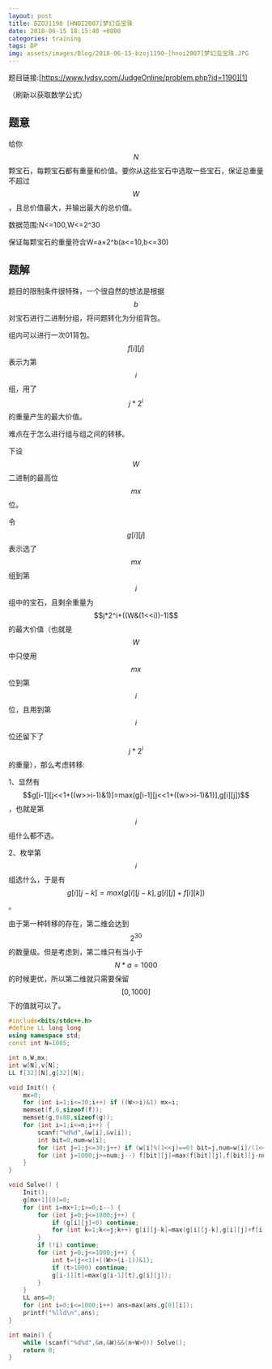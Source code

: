 ```yaml
---
layout: post
title: BZOJ1190 [HNOI2007]梦幻岛宝珠
date: 2018-06-15 18:15:40 +0800
categories: training
tags: DP
img: assets/images/Blog/2018-06-15-bzoj1190-[hnoi2007]梦幻岛宝珠.JPG
---
```


题目链接:[https://www.lydsy.com/JudgeOnline/problem.php?id=1190][1]

（刷新以获取数学公式）

## **题意**

给你$$N$$颗宝石，每颗宝石都有重量和价值。要你从这些宝石中选取一些宝石，保证总重量不超过$$W$$，且总价值最大，并输出最大的总价值。

数据范围:N<=100,W<=2^30

保证每颗宝石的重量符合W=a×2^b(a<=10,b<=30)

## **题解**

题目的限制条件很特殊，一个很自然的想法是根据$$b$$对宝石进行二进制分组，将问题转化为分组背包。

组内可以进行一次01背包。$$f[i][j]$$表示为第$$i$$组，用了$$j*2^i$$的重量产生的最大价值。

难点在于怎么进行组与组之间的转移。

下设$$W$$二进制的最高位$$mx$$位。

令$$g[i][j]$$表示选了$$mx$$组到第$$i$$组中的宝石，且剩余重量为$$j*2^i+((W&(1<<i))-1)$$的最大价值（也就是$$W$$中只使用$$mx$$位到第$$i$$位，且用到第$$i$$位还留下了$$j*2^i$$的重量），那么考虑转移:

1、显然有$$g[i-1][j<<1+((w>>i-1)&1)]=max(g[i-1][j<<1+((w>>i-1)&1)],g[i][j])$$，也就是第$$i$$组什么都不选。

2、枚举第$$i$$组选什么，于是有$$g[i][j-k]=max(g[i][j-k],g[i][j]+f[i][k])$$。

由于第一种转移的存在，第二维会达到$$2^{30}$$的数量级。但是考虑到，第二维只有当小于$$N*a=1000$$的时候更优，所以第二维就只需要保留$$[0,1000]$$下的值就可以了。

```cpp
#include<bits/stdc++.h>
#define LL long long
using namespace std;
const int N=1005;

int n,W,mx;
int w[N],v[N];
LL f[32][N],g[32][N];

void Init() {
	mx=0;
	for (int i=1;i<=30;i++) if ((W>>i)&1) mx=i;
	memset(f,0,sizeof(f));
	memset(g,0x80,sizeof(g));
	for (int i=1;i<=n;i++) {
		scanf("%d%d",&w[i],&v[i]);
		int bit=0,num=w[i];
		for (int j=1;j<=30;j++)	if (w[i]%(1<<j)==0) bit=j,num=w[i]/(1<<j);
		for (int j=1000;j>=num;j--) f[bit][j]=max(f[bit][j],f[bit][j-num]+v[i]);
	}
}

void Solve() {
	Init();
	g[mx+1][0]=0;
	for (int i=mx+1;i>=0;i--) {
		for (int j=0;j<=1000;j++) {
			if (g[i][j]<0) continue;
			for (int k=1;k<=j;k++) g[i][j-k]=max(g[i][j-k],g[i][j]+f[i][k]);
		}
		if (!i) continue;
		for (int j=0;j<=1000;j++) {
			int t=(j<<1)+((W>>(i-1))&1);
			if (t>1000) continue;
			g[i-1][t]=max(g[i-1][t],g[i][j]);
		}
	}
	LL ans=0;
	for (int i=0;i<=1000;i++) ans=max(ans,g[0][i]);
	printf("%lld\n",ans);
}

int main() {
	while (scanf("%d%d",&n,&W)&&(n+W>0)) Solve();
	return 0;
}
```

[1]: https://www.lydsy.com/JudgeOnline/problem.php?id=1190